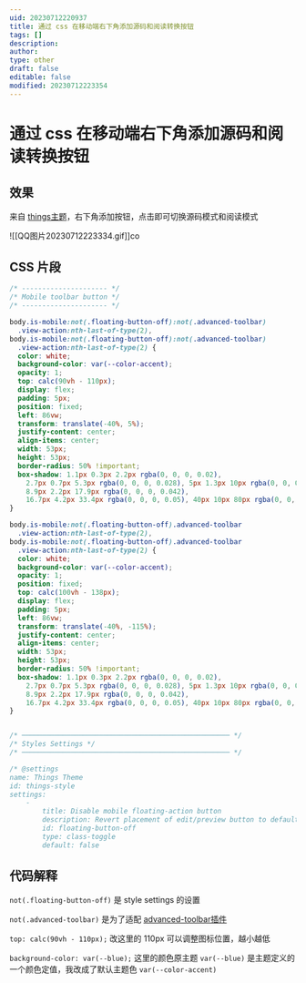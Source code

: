 ```yaml
---
uid: 20230712220937
title: 通过 css 在移动端右下角添加源码和阅读转换按钮
tags: []
description: 
author: 
type: other
draft: false
editable: false
modified: 20230712223354
---
```


# 通过 css 在移动端右下角添加源码和阅读转换按钮

## 效果

来自 [things主题](https://github.com/colineckert/obsidian-things)，右下角添加按钮，点击即可切换源码模式和阅读模式

![[QQ图片20230712223334.gif]]co

## CSS 片段

```css
/* --------------------- */
/* Mobile toolbar button */
/* --------------------- */

body.is-mobile:not(.floating-button-off):not(.advanced-toolbar)
  .view-action:nth-last-of-type(2),
body.is-mobile:not(.floating-button-off):not(.advanced-toolbar)
  .view-action:nth-last-of-type(2) {
  color: white;
  background-color: var(--color-accent);
  opacity: 1;
  top: calc(90vh - 110px);
  display: flex;
  padding: 5px;
  position: fixed;
  left: 86vw;
  transform: translate(-40%, 5%);
  justify-content: center;
  align-items: center;
  width: 53px;
  height: 53px;
  border-radius: 50% !important;
  box-shadow: 1.1px 0.3px 2.2px rgba(0, 0, 0, 0.02),
    2.7px 0.7px 5.3px rgba(0, 0, 0, 0.028), 5px 1.3px 10px rgba(0, 0, 0, 0.035),
    8.9px 2.2px 17.9px rgba(0, 0, 0, 0.042),
    16.7px 4.2px 33.4px rgba(0, 0, 0, 0.05), 40px 10px 80px rgba(0, 0, 0, 0.07);
}

body.is-mobile:not(.floating-button-off).advanced-toolbar
  .view-action:nth-last-of-type(2),
body.is-mobile:not(.floating-button-off).advanced-toolbar
  .view-action:nth-last-of-type(2) {
  color: white;
  background-color: var(--color-accent);
  opacity: 1;
  position: fixed;
  top: calc(100vh - 138px);
  display: flex;
  padding: 5px;
  left: 86vw;
  transform: translate(-40%, -115%);
  justify-content: center;
  align-items: center;
  width: 53px;
  height: 53px;
  border-radius: 50% !important;
  box-shadow: 1.1px 0.3px 2.2px rgba(0, 0, 0, 0.02),
    2.7px 0.7px 5.3px rgba(0, 0, 0, 0.028), 5px 1.3px 10px rgba(0, 0, 0, 0.035),
    8.9px 2.2px 17.9px rgba(0, 0, 0, 0.042),
    16.7px 4.2px 33.4px rgba(0, 0, 0, 0.05), 40px 10px 80px rgba(0, 0, 0, 0.07);
}


/* ─────────────────────────────────────────────────── */
/* Styles Settings */
/* ─────────────────────────────────────────────────── */

/* @settings
name: Things Theme
id: things-style
settings:
    -
        title: Disable mobile floating-action button
        description: Revert placement of edit/preview button to default in header (mobile)
        id: floating-button-off
        type: class-toggle
        default: false
```

## 代码解释

`not(.floating-button-off)` 是 style settings 的设置

`not(.advanced-toolbar)` 是为了适配 [advanced-toolbar插件](https://github.com/phibr0/obsidian-advanced-toolbar)

`top: calc(90vh - 110px);` 改这里的 110px 可以调整图标位置，越小越低

`background-color: var(--blue);` 这里的颜色原主题 `var(--blue)` 是主题定义的一个颜色定值，我改成了默认主题色 `var(--color-accent)`